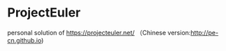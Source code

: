 # ProjectEuler
personal solution of https://projecteuler.net/  （Chinese version:http://pe-cn.github.io)

